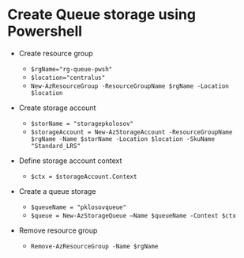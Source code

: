 ﻿# Create Queue storage using Powershell

- Create resource group
    - `$rgName="rg-queue-pwsh"`
    - `$location="centralus"`
    - `New-AzResourceGroup -ResourceGroupName $rgName -Location $location`

- Create storage account
    - `$storName = "storagepkolosov"`
    - `$storageAccount = New-AzStorageAccount -ResourceGroupName $rgName -Name $storName -Location $location -SkuName "Standard_LRS"`

- Define storage account context
    - `$ctx = $storageAccount.Context`

- Create a queue storage
    - `$queueName = "pklosovqueue"`
    - `$queue = New-AzStorageQueue –Name $queueName -Context $ctx`

- Remove resource group
    - `Remove-AzResourceGroup -Name $rgName`